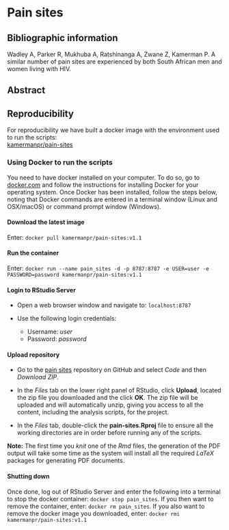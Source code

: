 # Pain sites

## Bibliographic information

Wadley A, Parker R, Mukhuba A, Ratshinanga A, Zwane Z, Kamerman P. A similar number of pain sites are experienced by both South African men and women living with HIV. 

## Abstract



## Reproducibility

For reproducibility we have built a docker image with the environment used to run the scripts:  
[kamermanpr/pain-sites](https://hub.docker.com/r/kamermanpr/pain-sites)

### Using Docker to run the scripts

You need to have docker installed on your computer. To do so, go to [docker.com](https://www.docker.com/community-edition#/download) and follow the instructions for installing Docker for your operating system. Once Docker has been installed, follow the steps below, noting that Docker commands are entered in a terminal window (Linux and OSX/macOS) or command prompt window (Windows). 

#### Download the latest image

Enter: `docker pull kamermanpr/pain-sites:v1.1`

#### Run the container

Enter: `docker run --name pain_sites -d -p 8787:8787 -e USER=user -e PASSWORD=password kamermanpr/pain-sites:v1.1`

#### Login to RStudio Server

- Open a web browser window and navigate to: `localhost:8787`

- Use the following login credentials: 
    - Username: _user_	
    - Password: _password_
    
#### Upload repository

- Go to the [pain sites](https://github.com/kamermanpr/pain-sites.git) repository on GitHub and select _Code_ and then _Download ZIP_.

- In the _Files_ tab on the lower right panel of RStudio, click **Upload**, located the zip file you downloaded and the click **OK**. The zip file will be uploaded and will automatically unzip, giving you access to all the content, including the analysis scripts, for the project.

- In the _Files_ tab, double-click the **pain-sites.Rproj** file to ensure all the working directories are in order before running any of the scripts.

**Note:** The first time you _knit_ one of the _Rmd_ files, the generation of the PDF output will take some time as the system will install all the required _LaTeX_ packages for generating PDF documents. 

#### Shutting down

Once done, log out of RStudio Server and enter the following into a terminal to stop the docker container: `docker stop pain_sites`. If you then want to remove the container, enter: `docker rm pain_sites`. If you also want to remove the docker image you downloaded, enter: `docker rmi kamermanpr/pain-sites:v1.1`

